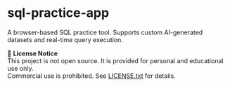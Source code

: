# sql-practice-app
A browser-based SQL practice tool. Supports custom AI-generated datasets and real-time query execution.

📄 **License Notice**  
This project is not open source. It is provided for personal and educational use only.  
Commercial use is prohibited. See [LICENSE.txt](./LICENSE.txt) for details.
